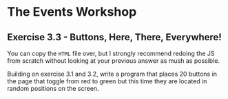 # The Events Workshop

## Exercise 3.3 - Buttons, Here, There, Everywhere!

You can copy the `HTML` file over, but I strongly recommend redoing the JS from scratch without looking at your previous answer as mush as possible.

Building on exercise 3.1 and 3.2, write a program that places 20 buttons in the page that toggle from red to green but this time they are located in random positions on the screen.
